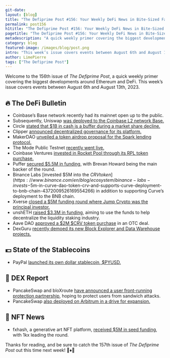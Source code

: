 ```yaml
---
git-date:
layout: [blog]
title: "The Defiprime Post #156: Your Weekly DeFi News in Bite-Sized Fashion"
permalink: post156
h1title: "The Defiprime Post #156: Your Weekly DeFi News in Bite-Sized Fashion"
pagetitle: "The Defiprime Post #156: Your Weekly DeFi News in Bite-Sized Fashion"
metadescription: "A quick weekly primer covering the biggest developments around Ethereum and DeFi. This week’s issue covers events between August 6th and August 13th, 2023"
category: blog
featured-image: /images/blog/post.png
intro: "This week’s issue covers events between August 6th and August 13th, 2023"
author: LimePierre
tags: ["The Defiprime Post"]
---
```


Welcome to the 156th issue of _The Defiprime Post_, a quick weekly primer covering the biggest developments around Ethereum and DeFi. This week’s issue covers events between August 6th and August 13th, 2023.


## 🔥 The DeFi Bulletin

* Coinbase’s Base network recently had its mainnet open up to the public.
* Subsequently, Uniswap [was deployed to the Coinbase L2 network Base.](https://www.theblock.co/post/243721/uniswap-gets-deployed-on-coinbases-layer-2-network-base)
* Circle [stated that $1B in cash is a buffer during a market share decline.](https://www.bloomberg.com/news/articles/2023-08-10/circle-usdc-stablecoin-issuer-says-1-billion-cash-to-counter-paypal-binance)
* Clipper [announced decentralized governance for its platform.](https://blog.clipper.exchange/wen-is-now-decentralized-governance-is-coming-to-the-clipper-community/)
* MakerDAO [unveiled a token airdrop proposal for the Spark lending protocol.](https://www.theblock.co/post/244074/makerdao-token-airdrop-spark?utm_source=telegram1&utm_medium=social)
* The Mode Public Testnet [recently went live.](https://mirror.xyz/modenetwork.eth/coXFPKoK6CvEXUQfTyTctL3dhr2lzg2TZbseqfYYKoQ)
* Coinbase Ventures [invested in Rocket Pool through its RPL token purchase. ](https://www.theblock.co/post/244189/coinbase-ventures-invests-in-rocket-pool-via-rpl-token-purchase)
* Puffer [secured $5.5M in funding](https://www.coindesk.com/business/2023/08/08/brevan-howard-backs-crypto-infrastructure-startup-puffer-in-55m-round/), with Brevan Howard being the main backer of the round.
* Binance Labs [invested $5M into the $CRV token](https://www.binance.com/en/blog/ecosystem/binance-labs-invests-$5m-in-curve-dao-token-crv-and-supports-curve-deployment-to-bnb-chain-4372009526169554266) in addition to supporting Curve’s deployment to the BNB chain.
* Xverse [closed a $5M funding round where Jump Crypto was the principal investor.](https://www.coindesk.com/business/2023/08/10/jump-crypto-backs-5m-round-for-bitcoin-wallet-xverse/)
* unshETH [raised $3.3M in funding](https://www.bsc.news/post/investment-announcement-unsheth-raises-3-3-million-to-decentralize-liquid-staking-industry), aiming to use the funds to help decentralize the liquidity staking industry.
* Aave DAO [approved a $2M $CRV token purchase](https://www.theblock.co/post/244393/aave-dao-approves-2-million-purchase-of-curve-tokens-in-otc-deal) in an OTC deal.
* DexGuru [recently demoed its new Block Explorer and Data Warehouse projects.](https://youtu.be/wO8X7647KPY)


## 💵 State of the Stablecoins

* PayPal [launched its own dollar stablecoin, $PYUSD.](https://newsroom.paypal-corp.com/2023-08-07-PayPal-Launches-U-S-Dollar-Stablecoin)


## 💱 DEX Report

* PancakeSwap and bloXroute [have announced a user front-running protection partnership](https://bloxroutelabs.medium.com/pancakeswap-and-bloxroute-announce-user-front-running-protection-partnership-b588ca78e510), hoping to protect users from sandwich attacks.
* PancakeSwap [also deployed on Arbitrum in a drive for expansion.](https://www.coindesk.com/business/2023/08/09/pancakeswap-dex-deploys-on-ethereum-scaling-network-arbitrum-in-expansion-drive/)


## 💎 NFT News

* fxhash, a generative art NFT platform, [received $5M in seed funding](https://www.theblock.co/post/240805/1kx-leads-5-million-seed-round-for-generative-art-nft-platform-fxhash?utm_source=telegram1&utm_medium=social), with 1kx leading the round.

Thanks for reading, and be sure to catch the 157th issue of _The Defiprime Post_ out this time next week! 👋♦️👋